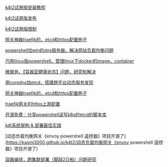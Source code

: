 ﻿---
layout: default
permalink: /k4t2/
---

[k4t2试用版安装教程](https://kasini3000.github.io/k4t2/k4t2试用版安装教程)

[k4t2试用版发布](https://kasini3000.github.io/k4t2/k4t2试用版发布)

[k4t2试用版限制](https://kasini3000.github.io/k4t2/k4t2试用版限制)

[网关神器traefik的，etcd和https配置例子](https://kasini3000.github.io/k4t2/网关神器traefik的，etcd和https配置例子)

[powershell加win的dns服务器，解决网站负载均衡问题](https://kasini3000.github.io/k4t2/powershell加win的dns服务器，解决网站负载均衡问题)

[巧用linux版powershell，管理linux下docker的image，container](https://kasini3000.github.io/k4t2/巧用linux版powershell，管理linux下docker的image，container)

[微服务，【容器亚健康状态】问题，研究和解决](https://kasini3000.github.io/k4t2/微服务，【容器亚健康状态】问题，研究和解决)

[用coredns加etcd，搭建跨平台动态服务发现](https://kasini3000.github.io/k4t2/%E7%94%A8coredns%E5%8A%A0etcd%EF%BC%8C%E6%90%AD%E5%BB%BA%E8%B7%A8%E5%B9%B3%E5%8F%B0%E5%8A%A8%E6%80%81%E6%9C%8D%E5%8A%A1%E5%8F%91%E7%8E%B0)

[网关神器traefik的，etcd和https配置例子](https://kasini3000.github.io/k4t2/网关神器traefik的，etcd和https配置例子)

[traefik网关的https上游配置](https://kasini3000.github.io/k4t2/traefik网关的https上游配置)

[开源免费：分享powershell读写k8s的etcd的脚本库](https://kasini3000.github.io/k4t2/开源免费：分享powershell读写k8s的etcd的脚本库)

[k4t系统架构 & 部署最佳实践](https://kasini3000.github.io/k4t2/k4t%E7%B3%BB%E7%BB%9F%E6%9E%B6%E6%9E%84%20&%20%E9%83%A8%E7%BD%B2%E6%9C%80%E4%BD%B3%E5%AE%9E%E8%B7%B5)

[动态负载均衡网关《envoy powershell 遥控器》项目开源了](https://kasini3000.github.io/k4t2/动态负载均衡网关《envoy powershell 遥控器》项目开源了)

[容器编排，跨集群部署（脚踩2只船）问题研究](https://kasini3000.github.io/k4t2/容器编排，跨集群部署（脚踩2只船）问题研究)

<!--



[网关神器traefik的，etcd和https配置例子](https://kasini3000.github.io/k4t2/网关神器traefik的，etcd和https配置例子)

[网关神器traefik的，etcd和https配置例子](https://kasini3000.github.io/k4t2/网关神器traefik的，etcd和https配置例子)


-->
